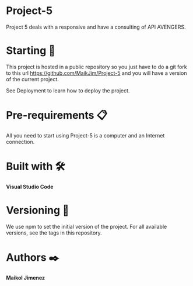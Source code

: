 # Project-5
Project 5 deals with a responsive and have a consulting of API AVENGERS.

# Starting 🚀
This project is hosted in a public repository so you just have to do a git fork to this url https://github.com/MaikJim/Project-5 and you will have a version of the current project.

See Deployment to learn how to deploy the project.

# Pre-requirements 📋
All you need to start using Project-5 is a computer and an Internet connection.

# Built with 🛠️
**Visual Studio Code**

# Versioning 📌
We use npm to set the initial version of the project. For all available versions, see the tags in this repository.

# Authors ✒️
**Maikol Jimenez**
